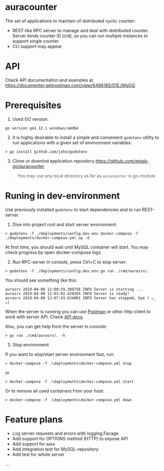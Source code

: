 # auracounter
The set of applications to maintain of distributed cyclic counter:

* REST-like RPC server to manage and deal with distributed counter. Server binds counter ID (cid), so you can run multiple instances to support single counter.
* CLI support may appear

# API
Check API documentation and examples at https://documenter.getpostman.com/view/6496185/S1EJWgGQ

# Prerequisites

1. Used GO version:

```
go version go1.12.1 windows/amd64
```

2. It is highly desirable to install a simple and convenient `godotenv` utility to run applications with a given set of environment variables:

```
> go install github.com/joho/godotenv
```
3. Clone or downlod application repository https://github.com/wtask-go/auracounter

> You may use any local directory as far as `auracounter` is go-module

# Runing in dev-environment

Use previously installed `godotenv` to start dependencies and to run REST-server.

1. Dive into project root and start server environment:

```
> godotenv -f ./deployments/config.dev.env docker-compose -f ./deployments/docker-compose.yml up -d
```

At first time, you should wait until MySQL container will start. You may check progress by open docker-compose logs.

2. Run RPC-server in console, press Ctrl+C to stop server:

```
> godotenv -f ./deployments/config.dev.env go run ./cmd/aurasrv/.
```
You should see something like this:

```
aurasrv 2019-04-08 12:00:59.389758 INFO Server is starting ...
aurasrv 2019-04-08 12:01:02.429265 INFO Server is ready!
aurasrv 2019-04-08 12:07:43.634081 INFO Server has stopped, bye ( ᴗ_ ᴗ)
```
When the server is running you can use [Postman](https://www.getpostman.com/) or other http-client to work with server API. Check [API docs](https://github.com/wtask-go/auracounter).

Also, you can get help from the server in console:

```
> go run ./cmd/aurasrv/. -h
```

3. Stop environment

If you want to stop/start server environment fast, run:

```
> docker-compose -f .\deployments\docker-compose.yml stop
```

or

```
> docker-compose -f .\deployments\docker-compose.yml start
```

Or to remove all used containers from your host:

```
> docker-compose -f .\deployments\docker-compose.yml down
```

# Feature plans

* Log server requests and errors with logging.Facage
* Add support for OPTIONS method (HTTP) to expose API
* Add support for `make`
* Add integration test for MySQL-repository
* Add test for whole server

...
